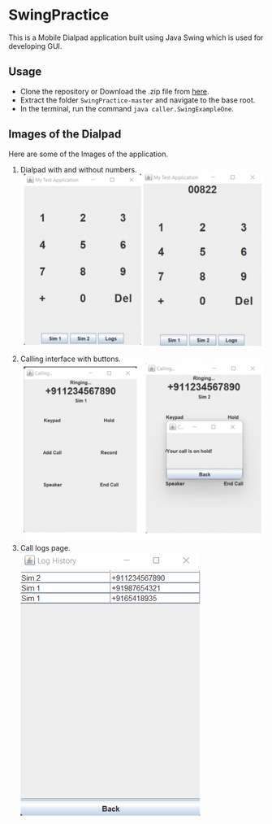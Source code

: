 # SwingPractice
This is a Mobile Dialpad application built using Java Swing which is used for developing GUI.

## Usage
- Clone the repository or Download the .zip file from [here](https://github.com/kannangr21/SwingPractice/archive/refs/heads/master.zip).
- Extract the folder `SwingPractice-master` and navigate to the base root.
- In the terminal, run the command `java caller.SwingExampleOne`.

## Images of the Dialpad
Here are some of the Images of the application.

1. Dialpad with and without numbers.
![Initial Screen](screenshots/Dialpad.jpg)  

2. Calling interface with buttons.
![Numbers](screenshots/CallInterface.jpg) 

3. Call logs page.   
![Logs](screenshots/CallLogs.png)


